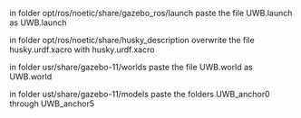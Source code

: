 in folder opt/ros/noetic/share/gazebo_ros/launch paste the file UWB.launch as UWB.launch

in folder opt/ros/noetic/share/husky_description overwrite the file husky.urdf.xacro with husky.urdf.xacro

in folder usr/share/gazebo-11/worlds paste the file UWB.world as UWB.world

in folder ust/share/gazebo-11/models paste the folders UWB_anchor0 through UWB_anchor5
